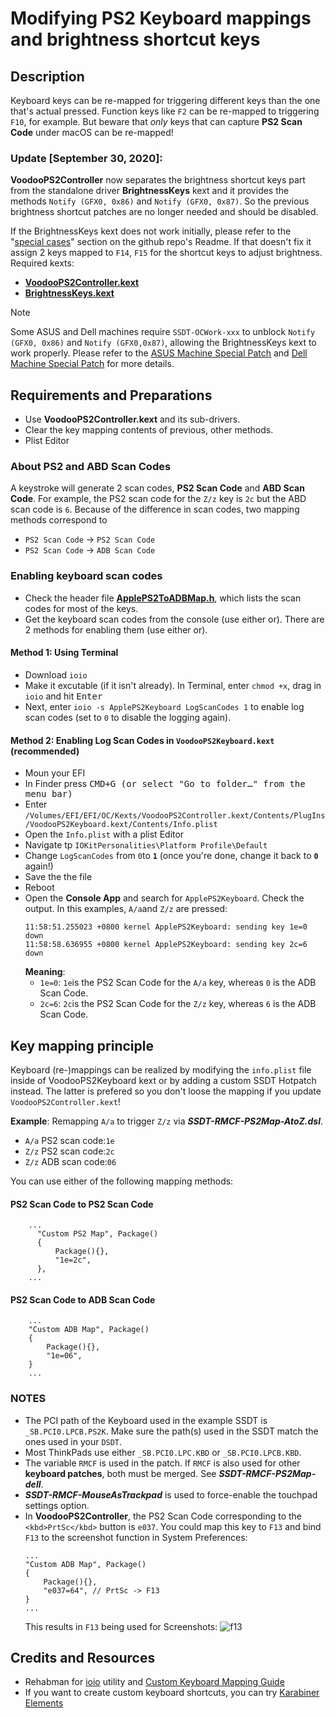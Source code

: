 # Modifying PS2 Keyboard mappings and brightness shortcut keys

## Description
Keyboard keys can be re-mapped for triggering different keys than the one that's actual pressed. Function keys like `F2` can be re-mapped to triggering `F10`, for example. But beware that *only* keys that can capture **PS2 Scan Code** under macOS can be re-mapped!

### Update [September 30, 2020]:

**VoodooPS2Controller** now separates the brightness shortcut keys part from the standalone driver **BrightnessKeys** kext and it provides the methods `Notify (GFX0, 0x86)` and `Notify (GFX0, 0x87)`. So the previous brightness shortcut patches are no longer needed and should be disabled. 

If the BrightnessKeys kext does not work initially, please refer to the "[special cases](https://github.com/acidanthera/BrightnessKeys#special-cases)" section on the github repo's Readme. If that doesn't fix it assign 2 keys mapped to `F14`, `F15` for the shortcut keys to adjust brightness. Required kexts:

  - [**VoodooPS2Controller.kext**](https://github.com/acidanthera/VoodooPS2)
  - [**BrightnessKeys.kext**](https://github.com/acidanthera/BrightnessKeys)
  
>[!NOTE]
>
>Some ASUS and Dell machines require `SSDT-OCWork-xxx` to unblock `Notify (GFX0, 0x86)` and `Notify (GFX0,0x87)`, allowing the BrightnessKeys kext to work properly. Please refer to the [ASUS Machine Special Patch](https://github.com/5T33Z0/OC-Little-Translated/tree/main/05_Laptop-specific_Patches/Brand-specific_Patches/ASUS_Special_Patch) and [Dell Machine Special Patch](https://github.com/5T33Z0/OC-Little-Translated/blob/main/05_Laptop-specific_Patches/Brand-specific_Patches/Dell_Special_Patch) for more details.

## Requirements and Preparations

- Use **VoodooPS2Controller.kext** and its sub-drivers.
- Clear the key mapping contents of previous, other methods.
- Plist Editor

### About PS2 and ABD Scan Codes

A keystroke will generate 2 scan codes, **PS2 Scan Code** and **ABD Scan Code**. For example, the PS2 scan code for the `Z/z` key is `2c` but the ABD scan code is `6`. Because of the difference in scan codes, two mapping methods correspond to

- `PS2 Scan Code` &rarr; `PS2 Scan Code`
- `PS2 Scan Code` &rarr; `ADB Scan Code`

### Enabling keyboard scan codes

- Check the header file [**ApplePS2ToADBMap.h**](https://github.com/RehabMan/OS-X-Voodoo-PS2-Controller/blob/master/VoodooPS2Keyboard/ApplePS2ToADBMap.h), which lists the scan codes for most of the keys.
- Get the keyboard scan codes from the console (use either or). There are 2 methods for enabling them (use either or).

#### Method 1: Using Terminal
- Download `ioio` 
- Make it excutable (if it isn't already). In Terminal, enter `chmod +x`, drag in `ioio` and hit <kbd>Enter</kbd>
- Next, enter `ioio -s ApplePS2Keyboard LogScanCodes 1` to enable log scan codes (set to `0` to disable the logging again).
    
#### Method 2: Enabling Log Scan Codes in `VoodooPS2Keyboard.kext` (recommended)
- Moun your EFI
- In Finder press <kbd>CMD<kbd>+<kbd>G</kbd> (or select "Go to folder…" from the menu bar)
- Enter `/Volumes/EFI/EFI/OC/Kexts/VoodooPS2Controller.kext/Contents/PlugIns/VoodooPS2Keyboard.kext/Contents/Info.plist`
- Open the `Info.plist` with a plist Editor
- Navigate tp `IOKitPersonalities\Platform Profile\Default`
- Change `LogScanCodes` from `0`to **`1`** (once you're done, change it back to **`0`** again!)
- Save the the file
- Reboot
- Open the **Console App** and search for `ApplePS2Keyboard`. Check the output. In this examples, `A/a`and `Z/z` are pressed:
	```text
	11:58:51.255023 +0800 kernel ApplePS2Keyboard: sending key 1e=0 down
	11:58:58.636955 +0800 kernel ApplePS2Keyboard: sending key 2c=6 down
 	```
	 **Meaning**:
	- `1e=0`: `1e`is the PS2 Scan Code for the `A/a` key, whereas `0` is the ADB Scan Code.
	- `2c=6`: `2c`is the PS2 Scan Code for the `Z/z` key, whereas `6` is the ADB Scan Code.

## Key mapping principle

Keyboard (re-)mappings can be realized by modifying the `info.plist` file inside of  VoodooPS2Keyboard kext or by adding a custom SSDT Hotpatch instead. The latter is prefered so you don't loose the mapping if you update `VoodooPS2Controller.kext`!

**Example**: Remapping `A/a` to trigger `Z/z` via ***SSDT-RMCF-PS2Map-AtoZ.dsl***. 

- `A/a` PS2 scan code:`1e`
- `Z/z` PS2 scan code:`2c`
- `Z/z` ADB scan code:`06`

You can use either of the following mapping methods:

#### PS2 Scan Code to PS2 Scan Code
```asl
    ...
      "Custom PS2 Map", Package()
      {
          Package(){},
          "1e=2c",
      },
    ...
```
#### PS2 Scan Code to ADB Scan Code
```asl
    ...
    "Custom ADB Map", Package()
    {
        Package(){},
        "1e=06",
    }
    ...
```

### NOTES
- The PCI path of the Keyboard used in the example SSDT is `_SB.PCI0.LPCB.PS2K`. Make sure the path(s) used in the SSDT match the ones used in your `DSDT`.
- Most ThinkPads use either `_SB.PCI0.LPC.KBD` or `_SB.PCI0.LPCB.KBD`.
- The variable `RMCF` is used in the patch. If `RMCF` is also used for other **keyboard patches**, both must be merged. See ***SSDT-RMCF-PS2Map-dell***. 
- ***SSDT-RMCF-MouseAsTrackpad*** is used to force-enable the touchpad settings option.
- In **VoodooPS2Controller**, the PS2 Scan Code corresponding to the `<kbd>PrtSc</kbd>` button is `e037`. You could map this key to `F13` and bind `F13` to the screenshot function in System Preferences:
	```asl
    ...
    "Custom ADB Map", Package()
    {
        Package(){},
        "e037=64", // PrtSc -> F13
    }
    ...
	```
	This results in `F13` being used for Screenshots:
	![f13](https://user-images.githubusercontent.com/76865553/147818301-4e4be0ee-dda3-46cb-9c2f-e06d9b041523.jpg)

## Credits and Resources
- Rehabman for [ioio](https://github.com/RehabMan/OS-X-ioio) utility and [Custom Keyboard Mapping Guide](https://github.com/RehabMan/OS-X-Voodoo-PS2-Controller/wiki/How-to-Use-Custom-Keyboard-Mapping)
- If you want to create custom keyboard shortcuts, you can try [Karabiner Elements](https://github.com/pqrs-org/Karabiner-Elements) 
